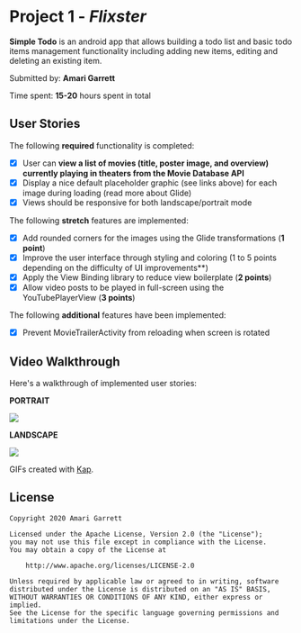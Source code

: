 # Project 1 - *Flixster*

**Simple Todo** is an android app that allows building a todo list and basic todo items management functionality including adding new items, editing and deleting an existing item.

Submitted by: **Amari Garrett**

Time spent: **15-20** hours spent in total

## User Stories

The following **required** functionality is completed:

* [X] User can **view a list of movies (title, poster image, and overview) currently playing in theaters from the Movie Database API**
* [X] Display a nice default placeholder graphic (see links above) for each image during loading (read more about Glide)
* [X] Views should be responsive for both landscape/portrait mode

The following **stretch** features are implemented:

* [X] Add rounded corners for the images using the Glide transformations (**1 point**)
* [X] Improve the user interface through styling and coloring (1 to 5 points depending on the difficulty of UI improvements**)
* [X] Apply the View Binding library to reduce view boilerplate (**2 points**)
* [X] Allow video posts to be played in full-screen using the YouTubePlayerView (**3 points**)

The following **additional** features have been implemented:

* [X] Prevent MovieTrailerActivity from reloading when screen is rotated

## Video Walkthrough

Here's a walkthrough of implemented user stories:

**PORTRAIT**

<img src='https://github.com/Amari-G/codepath/blob/master/Kap/flixster_portrait.gif' />

**LANDSCAPE**

<img src='https://github.com/Amari-G/codepath/blob/master/Kap/flixster_landscape.gif' />

GIFs created with [Kap](http://www.getkap.co/).

## License

    Copyright 2020 Amari Garrett

    Licensed under the Apache License, Version 2.0 (the "License");
    you may not use this file except in compliance with the License.
    You may obtain a copy of the License at

        http://www.apache.org/licenses/LICENSE-2.0

    Unless required by applicable law or agreed to in writing, software
    distributed under the License is distributed on an "AS IS" BASIS,
    WITHOUT WARRANTIES OR CONDITIONS OF ANY KIND, either express or implied.
    See the License for the specific language governing permissions and
    limitations under the License.
